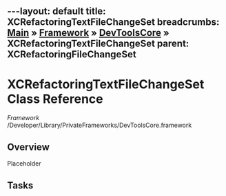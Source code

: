 ---layout: default
title: XCRefactoringTextFileChangeSet
breadcrumbs: <a href="/index.html">Main</a> &raquo; <a href="/Frameworks.html">Framework</a> &raquo; <a href="/Frameworks/DevToolsCore.html">DevToolsCore</a> &raquo; XCRefactoringTextFileChangeSet
parent: XCRefactoringFileChangeSet 
---
# XCRefactoringTextFileChangeSet Class Reference

*Framework* /Developer/Library/PrivateFrameworks/DevToolsCore.framework

## Overview

Placeholder

## Tasks

